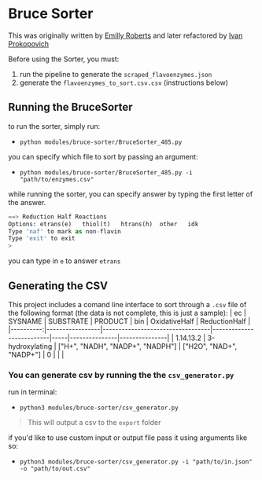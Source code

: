 # Bruce Sorter

This was originally written by [Emilly Roberts](https://github.com/emroberts95) and later refactored by [Ivan Prokopovich](https://github.com/supervanya)

Before using the Sorter, you must:
1. run the pipeline to generate the `scraped_flavoenzymes.json`
1. generate the `flavoenzymes_to_sort.csv.csv` (instructions below)

## Running the BruceSorter
to run the sorter, simply run:
  - `python modules/bruce-sorter/BruceSorter_485.py`

you can specify which file to sort by passing an argument:
  - `python modules/bruce-sorter/BruceSorter_485.py -i "path/to/enzymes.csv"`

while running the sorter, you can specify answer by typing the first letter of the answer.
```python
==> Reduction Half Reactions
Options: etrans(e)   thiol(t)   htrans(h)  other   idk
Type 'naf' to mark as non-flavin
Type 'exit' to exit
> 
```
you can type in `e` to answer `etrans`

## Generating the CSV
This project includes a comand line interface to sort through a `.csv` file of the following format (the data is not complete, this is just a sample):
|        ec | SYSNAME         | SUBSTRATE                        | PRODUCT                  | bin | OxidativeHalf | ReductionHalf |
|----------:|-----------------|----------------------------------|--------------------------|-----|---------------|---------------|
| 1.14.13.2 | 3-hydroxylating | ["H+", "NADH", "NADP+", "NADPH"] | ["H2O", "NAD+", "NADP+"] |   0 |               |               |

### You can generate csv by running the the `csv_generator.py`

run in terminal:
  - `python3 modules/bruce-sorter/csv_generator.py`
  > This will output a csv to the `export` folder

if you'd like to use custom input or output file pass it using arguments like so:
  - `python3 modules/bruce-sorter/csv_generator.py -i "path/to/in.json" -o "path/to/out.csv"`

